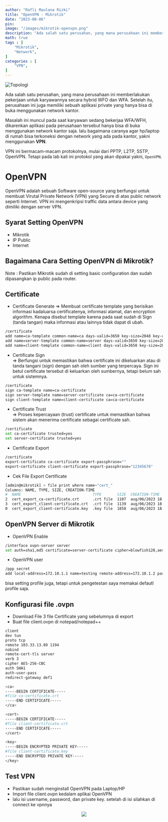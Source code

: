 ```yaml
---
author: "Rafli Maulana Rizki"
title: "OpenVPN - Mikrotik"
date: "2023-08-06"
pin: 
image: "/images/mikrotik-openvpn.png"
description: "Ada salah satu perusahan, yang mana perusahaan ini memberlakukan pekerjaan untuk karyawannya secara hybrid WFO dan WFA"
math: true
tags : [
    "Mikrotik",
    "Network",
]
categories : [
    "VPN",
]
---
```


![Topologi](./images/mikrotik-openvpn.png "Topologi")

Ada salah satu perusahan, yang mana perusahaan ini memberlakukan pekerjaan untuk karyawannya secara hybrid WFO dan WFA. Setelah itu, perusahaan ini juga memiliki sebuah aplikasi private yang hanya bisa di buka menggunakan network kantor.

Masalah ini muncul pada saat karyawan sedang bekerjaa WFA/WFH, dikarenkan aplikasi pada perusahaan tersebut hanya bisa di buka menggunakan network kantor saja. lalu bagaimana caranya agar hp/laptop di rumah bisa terkoneksi dengan network yang ada pada kantor, yakni menggunakan <b>VPN</b>.

VPN ini bermacam-macam protokolnya, mulai dari PPTP, L2TP, SSTP, OpenVPN. Tetapi pada lab kali ini protokol yang akan dipakai yakni, `OpenVPN`.

# OpenVPN
OpenVPN adalah sebuah Software open-source yang berfungsi untuk membuat Virutal Private Network (VPN) yang Secure di atas public network seperti Internet. VPN ini mengenkripsi traffic data antara device yang dimiliki dengan server VPN.

## Syarat Setting OpenVPN
* Mikrotik
* IP Public
* Internet

## Bagaimana Cara Setting OpenVPN di Mikrotik?
Note : Pastikan Mikrotik sudah di setting basic configuration dan sudah dipasangkan ip public pada router.

## Certificate
* Certificate Generate
⇒ Membuat certificate template yang berisikan informasi kadaluarsa certificatenya, informasi alamat, dan encryption algorithm. Kenapa disebut template karena pada saat sudah di Sign (tanda tangan) maka informasi atau lainnya tidak dapat di ubah. 
```sh
/certificate
add name=ca-template common-name=ca days-valid=3650 key-size=2048 key-usage=crl-sign,key-cert-sign
add name=server-template common-name=server days-valid=3650 key-size=2048 key-usage=digital-signature,key-encipherment,tls-server
add name=client-template common-name=client days-valid=3650 key-size=2048 key-usage=tls-client
```

* Certificate Sign <br>
⇒ Berfungsi untuk memastikan bahwa certificate ini dikeluarkan atau di tanda tangani (sign) dengan sah oleh sumber yang terpercaya. Sign ini betul certificate tersebut di keluarkan oleh sumbernya, tetapi belum sah untuk sistemnya. 
```sh
/certificate
sign ca-template name=ca-certificate
sign server-template name=server-certificate ca=ca-certificate
sign client-template name=client-certificate ca=ca-certificate
```

* Certificate Trust <br>
⇒ Proses kepercayaan (trust) certificate untuk memastikan bahwa sistem akan menerima certificate sebagai certificate sah. 
```sh
/certificate
set ca-certificate trusted=yes
set server-certificate trusted=yes
```

* Certificate Export
```sh
/certificate
export-certificate ca-certificate export-passphrase=""
export-certificate client-certificate export-passphrase="12345678"
```

* Cek File Export Certificate
```sh
[admin@mikrotik] > file print where name~"cert_"
Columns: NAME, TYPE, SIZE, CREATION-TIME
#  NAME                                TYPE       SIZE  CREATION-TIME       
2  cert_export_ca-certificate.crt      .crt file  1107  aug/06/2023 18:41:47
3  cert_export_client-certificate.crt  .crt file  1139  aug/06/2023 18:41:48
0  cert_export_client-certificate.key  .key file  1858  aug/06/2023 18:41:48
```


## OpenVPN Server di Mikrotik
* OpenVPN Enable
```sh
/interface ovpn-server server
set auth=sha1,md5 certificate=server-certificate cipher=blowfish128,aes128,aes192,aes256 enabled=yes require-client-certificate=yes
```

* OpenVPN user
```sh
/ppp secret
add local-address=172.10.1.1 name=testing remote-address=172.10.1.2 password=123
```
bisa setting profile juga, tetapi untuk pengetestan saya memakai defautl profile saja.


## Konfigurasi file .ovpn 
* Download File 3 file Certificate yang sebelumnya di export
* Buat file client.ovpn di notepad/notepad++


```sh
client
dev tun
proto tcp
remote 103.33.13.89 1194
nobind
remote-cert-tls server
verb 3
cipher AES-256-CBC
auth SHA1
auth-user-pass
redirect-gateway def1

<ca> 
-----BEGIN CERTIFICATE-----
#file ca-certificate.crt
-----END CERTIFICATE-----
</ca>

<cert> 
-----BEGIN CERTIFICATE-----
#file client-certificate.crt
-----END CERTIFICATE-----
</cert>

<key> 
-----BEGIN ENCRYPTED PRIVATE KEY-----
#file client-certificate.key
-----END ENCRYPTED PRIVATE KEY-----
</key>
```


## Test VPN
* Pastikan sudah menginstall OpenVPN pada Laptop/HP
* Import file client.ovpn kedalam aplikai OpenVPN
* lalu isi username, password, dan private key. setelah di isi silahkan di connect ke vpnnya


<p align="center" max-width="20%">
    <img src="./images/mikrotik-openvpn1.png">
</p>